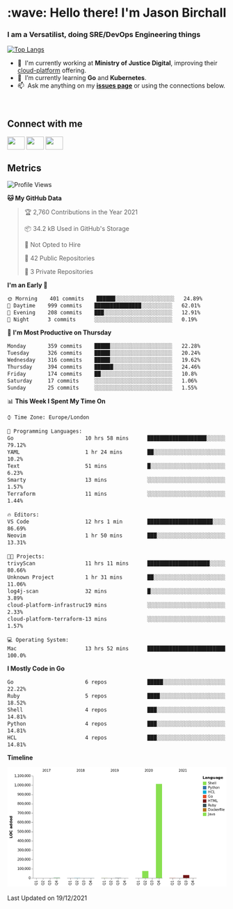 <h1 align="left" id="jason-title">:wave: Hello there! I'm Jason Birchall</h1>
<h3 align="left">I am a Versatilist, doing SRE/DevOps Engineering things</h3>

[![Top Langs](https://github-readme-stats.vercel.app/api?username=jasonBirchall&show_icons=true&count_private=true&include_all_commits=true&theme=gruvbox)](https://github.com/anuraghazra/github-readme-stats)

- :office: &nbsp;I'm currently working at **Ministry of Justice Digital**, improving their [cloud-platform](https://github.com/ministryofjustice/cloud-platform) offering.
- :seedling: &nbsp;I’m currently learning **Go** and **Kubernetes**.
- :mailbox: &nbsp;Ask me anything on my **[issues page]** or using the connections below.


<br>

<h2>Connect with me</h2>
<p>
<a href="https://twitter.com/jsonBirchall" target="blank"><img align="center" src="https://cdn.jsdelivr.net/npm/simple-icons@3.0.1/icons/twitter.svg" alt="" height="30" width="40" /></a>
<a href="https://keybase.io/json0" target="blank"><img align="center" src="https://cdn.jsdelivr.net/npm/simple-icons@3.0.1/icons/keybase.svg" alt="" height="30" width="40" /></a>
<a href="https://www.reddit.com/user/kakorate" target="blank"><img align="center" src="https://cdn.jsdelivr.net/npm/simple-icons@3.0.1/icons/reddit.svg" alt="" height="30" width="40" /></a>
</p>

<h2>Metrics</h2>

<!--START_SECTION:waka-->
![Profile Views](http://img.shields.io/badge/Profile%20Views-1-blue)

**🐱 My GitHub Data** 

> 🏆 2,760 Contributions in the Year 2021
 > 
> 📦 34.2 kB Used in GitHub's Storage 
 > 
> 🚫 Not Opted to Hire
 > 
> 📜 42 Public Repositories 
 > 
> 🔑 3 Private Repositories  
 > 
**I'm an Early 🐤** 

```text
🌞 Morning    401 commits    ██████░░░░░░░░░░░░░░░░░░░   24.89% 
🌆 Daytime    999 commits    ███████████████░░░░░░░░░░   62.01% 
🌃 Evening    208 commits    ███░░░░░░░░░░░░░░░░░░░░░░   12.91% 
🌙 Night      3 commits      ░░░░░░░░░░░░░░░░░░░░░░░░░   0.19%

```
📅 **I'm Most Productive on Thursday** 

```text
Monday       359 commits    █████░░░░░░░░░░░░░░░░░░░░   22.28% 
Tuesday      326 commits    █████░░░░░░░░░░░░░░░░░░░░   20.24% 
Wednesday    316 commits    █████░░░░░░░░░░░░░░░░░░░░   19.62% 
Thursday     394 commits    ██████░░░░░░░░░░░░░░░░░░░   24.46% 
Friday       174 commits    ██░░░░░░░░░░░░░░░░░░░░░░░   10.8% 
Saturday     17 commits     ░░░░░░░░░░░░░░░░░░░░░░░░░   1.06% 
Sunday       25 commits     ░░░░░░░░░░░░░░░░░░░░░░░░░   1.55%

```


📊 **This Week I Spent My Time On** 

```text
⌚︎ Time Zone: Europe/London

💬 Programming Languages: 
Go                       10 hrs 58 mins      ███████████████████░░░░░░   79.12% 
YAML                     1 hr 24 mins        ██░░░░░░░░░░░░░░░░░░░░░░░   10.2% 
Text                     51 mins             █░░░░░░░░░░░░░░░░░░░░░░░░   6.23% 
Smarty                   13 mins             ░░░░░░░░░░░░░░░░░░░░░░░░░   1.57% 
Terraform                11 mins             ░░░░░░░░░░░░░░░░░░░░░░░░░   1.44%

🔥 Editors: 
VS Code                  12 hrs 1 min        █████████████████████░░░░   86.69% 
Neovim                   1 hr 50 mins        ███░░░░░░░░░░░░░░░░░░░░░░   13.31%

🐱‍💻 Projects: 
trivyScan                11 hrs 11 mins      ████████████████████░░░░░   80.66% 
Unknown Project          1 hr 31 mins        ██░░░░░░░░░░░░░░░░░░░░░░░   11.06% 
log4j-scan               32 mins             █░░░░░░░░░░░░░░░░░░░░░░░░   3.89% 
cloud-platform-infrastruc19 mins             ░░░░░░░░░░░░░░░░░░░░░░░░░   2.33% 
cloud-platform-terraform-13 mins             ░░░░░░░░░░░░░░░░░░░░░░░░░   1.57%

💻 Operating System: 
Mac                      13 hrs 52 mins      █████████████████████████   100.0%

```

**I Mostly Code in Go** 

```text
Go                       6 repos             █████░░░░░░░░░░░░░░░░░░░░   22.22% 
Ruby                     5 repos             ████░░░░░░░░░░░░░░░░░░░░░   18.52% 
Shell                    4 repos             ███░░░░░░░░░░░░░░░░░░░░░░   14.81% 
Python                   4 repos             ███░░░░░░░░░░░░░░░░░░░░░░   14.81% 
HCL                      4 repos             ███░░░░░░░░░░░░░░░░░░░░░░   14.81%

```


**Timeline**

![Chart not found](https://raw.githubusercontent.com/jasonBirchall/jasonBirchall/main/charts/bar_graph.png) 


 Last Updated on 19/12/2021
<!--END_SECTION:waka-->

<!-- links -->

[issues page]: https://github.com/jasonBirchall/jasonBirchall/issues "jasonBirchall/issues"
